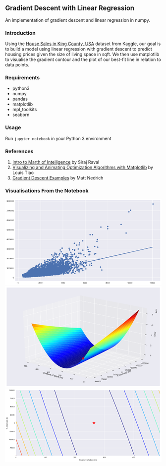 ## Gradient Descent with Linear Regression
An implementation of gradient descent and linear regression in numpy.

### Introduction
Using the [House Sales in King County, USA](https://www.kaggle.com/harlfoxem/housesalesprediction) dataset from Kaggle, our goal is to build a model using linear regression with gradient descent to predict housing prices given the size of living space in sqft. We then use matplotlib to visualise the gradient contour and the plot of our best-fit line in relation to data points.

### Requirements
* python3
* numpy
* pandas
* matplotlib
* mpl_toolkits
* seaborn

### Usage
Run `jupyter notebook` in your Python 3 environment

### References
1. [Intro to Marth of Intelligence](https://github.com/llSourcell/Intro_to_the_Math_of_intelligence) by Siraj Raval
2. [Visualizing and Animating Optimization Algorithms with Matplotlib](http://louistiao.me/posts/notebooks/visualizing-and-animating-optimization-algorithms-with-matplotlib/) by Louis Tiao
3. [Gradient Descent Examples](https://github.com/mattnedrich/GradientDescentExample) by Matt Nedrich

### Visualisations From the Notebook
![we](images/result_plot.png)
![we](images/gradient_plot.png)
![we](images/contour_plot.png)